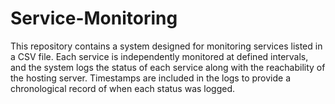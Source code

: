 # Service-Monitoring
This repository contains a system designed for monitoring services listed in a CSV file. Each service is independently monitored at defined intervals, and the system logs the status of each service along with the reachability of the hosting server. Timestamps are included in the logs to provide a chronological record of when each status was logged.
